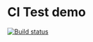 # CI Test demo

[![Build status](https://ci.appveyor.com/api/projects/status/1jniaowypv686xh8?svg=true)](https://ci.appveyor.com/project/atgTatyana/jest-test)